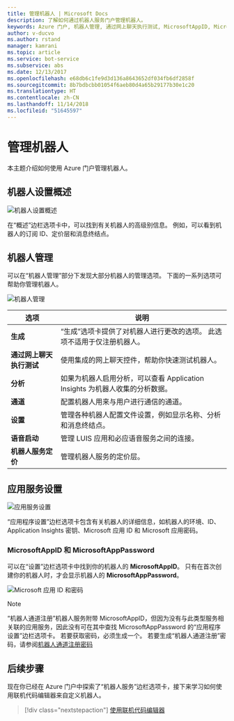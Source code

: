 ```yaml
---
title: 管理机器人 | Microsoft Docs
description: 了解如何通过机器人服务门户管理机器人。
keywords: Azure 门户, 机器人管理, 通过网上聊天执行测试, MicrosoftAppID, MicrosoftAppPassword, 应用程序设置
author: v-ducvo
ms.author: rstand
manager: kamrani
ms.topic: article
ms.service: bot-service
ms.subservice: abs
ms.date: 12/13/2017
ms.openlocfilehash: e68db6c1fe9d3d136a8643652df034fb6df2858f
ms.sourcegitcommit: 8b7bdbcbb01054f6aeb80d4a65b29177b30e1c20
ms.translationtype: HT
ms.contentlocale: zh-CN
ms.lasthandoff: 11/14/2018
ms.locfileid: "51645597"
---
```

# <a name="manage-a-bot"></a>管理机器人

本主题介绍如何使用 Azure 门户管理机器人。

## <a name="bot-settings-overview"></a>机器人设置概述

![机器人设置概述](~/media/azure-manage-a-bot/overview.png)

在“概述”边栏选项卡中，可以找到有关机器人的高级别信息。 例如，可以看到机器人的订阅 ID、定价层和消息终结点。

## <a name="bot-management"></a>机器人管理

 可以在“机器人管理”部分下发现大部分机器人的管理选项。 下面的一系列选项可帮助你管理机器人。

![机器人管理](~/media/azure-manage-a-bot/bot-management.png)

| 选项 |  说明 |
| ---- | ---- |
| **生成** | “生成”选项卡提供了对机器人进行更改的选项。 此选项不适用于仅注册机器人。 |
| **通过网上聊天执行测试** | 使用集成的网上聊天控件，帮助你快速测试机器人。 |
| **分析** | 如果为机器人启用分析，可以查看 Application Insights 为机器人收集的分析数据。 |
| **通道** | 配置机器人用来与用户进行通信的通道。 |
| **设置** | 管理各种机器人配置文件设置，例如显示名称、分析和消息终结点。 |
| **语音启动** | 管理 LUIS 应用和必应语音服务之间的连接。 |
| **机器人服务定价** | 管理机器人服务的定价层。 |

## <a name="app-service-settings"></a>应用服务设置

![应用服务设置](~/media/azure-manage-a-bot/app-service-settings.png)

“应用程序设置”边栏选项卡包含有关机器人的详细信息，如机器人的环境、ID、Application Insights 密钥、Microsoft 应用 ID 和 Microsoft 应用密码。

### <a name="microsoftappid-and-microsoftapppassword"></a>MicrosoftAppID 和 MicrosoftAppPassword

可以在“设置”边栏选项卡中找到你的机器人的 **MicrosoftAppID**。 只有在首次创建你的机器人时，才会显示机器人的 **MicrosoftAppPassword**。

![Microsoft 应用 ID 和密码](~/media/azure-manage-a-bot/app-settings.png)

> [!NOTE]
> “机器人通道注册”机器人服务附带 MicrosoftAppID，但因为没有与此类型服务相关联的应用服务，因此没有可在其中查找 MicrosoftAppPassword 的“应用程序设置”边栏选项卡。 若要获取密码，必须生成一个。 若要生成“机器人通道注册”密码，请参阅[机器人通道注册密码](bot-service-quickstart-registration.md#bot-channels-registration-password)

## <a name="next-steps"></a>后续步骤
现在你已经在 Azure 门户中探索了“机器人服务”边栏选项卡，接下来学习如何使用联机代码编辑器来自定义机器人。
> [!div class="nextstepaction"]
> [使用联机代码编辑器](bot-service-build-online-code-editor.md)
